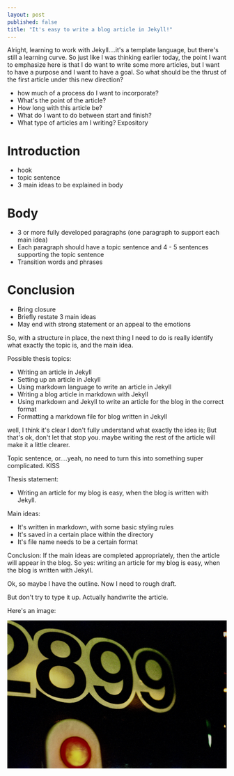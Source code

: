 ```yaml
---
layout: post
published: false
title: "It's easy to write a blog article in Jekyll!"
---
```


Alright, learning to work with Jekyll....it's a template language, but there's still a learning curve. So just like I was thinking earlier today, the point I want to emphasize here is that I do want to write some more articles, but I want to have a purpose and I want to have a goal. So what should be the thrust of the first article under this new direction? 

- how much of a process do I want to incorporate? 
- What's the point of the article? 
- How long with this article be? 
- What do I want to do between start and finish?  
- What type of articles am I writing? Expository

# Introduction
- hook
- topic sentence
- 3 main ideas to be explained in body

# Body
- 3 or more fully developed paragraphs (one paragraph to support each main idea)
- Each paragraph should have a topic sentence and 4 - 5 sentences supporting the topic sentence
- Transition words and phrases

# Conclusion
- Bring closure
- Briefly restate 3 main ideas
- May end with strong statement or an appeal to the emotions

So, with a structure in place, the next thing I need to do is really identify what exactly the topic is, and the main idea. 

Possible thesis topics: 
- Writing an article in Jekyll  
- Setting up an article in Jekyll
- Using markdown language to write an article in Jekyll
- Writing a blog article in markdown with Jekyll
- Using markdown and Jekyll to write an article for the blog in the correct format
- Formatting a markdown file for blog written in Jekyll

well, I think it's clear I don't fully understand what exactly the idea is; But that's ok, don't let that stop you. maybe writing the rest of the article will make it a little clearer. 

Topic sentence, or....yeah, no need to turn this into something super complicated. KISS

Thesis statement: 
* Writing an article for my blog is easy, when the blog is written with Jekyll. 

Main ideas: 
- It's written in markdown, with some basic styling rules
- It's saved in a certain place within the directory
- It's file name needs to be a certain format

Conclusion: 
If the main ideas are completed appropriately, then the article will appear in the blog. So yes: writing an article for my blog is easy, when the blog is written with Jekyll. 

Ok, so maybe I have the outline. Now I need to rough draft. 

But don't try to type it up. Actually handwrite the article. 

Here's an image: 

![My helpful screenshot](/assets/images/2899.jpeg)